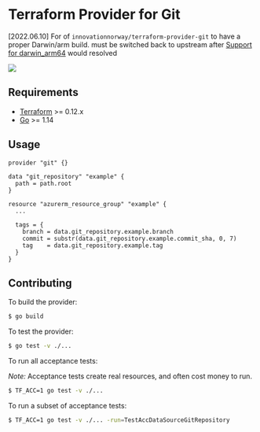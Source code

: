 # Terraform Provider for Git

[2022.06.10] For of `innovationnorway/terraform-provider-git` to have a proper Darwin/arm build.
must be switched back to upstream after [Support for darwin_arm64](https://github.com/innovationnorway/terraform-provider-git/issues/69) would resolved

![](https://github.com/innovationnorway/terraform-provider-git/workflows/test/badge.svg)

## Requirements

-	[Terraform](https://www.terraform.io/downloads.html) >= 0.12.x
-	[Go](https://golang.org/doc/install) >= 1.14

## Usage

```hcl
provider "git" {}

data "git_repository" "example" {
  path = path.root
}

resource "azurerm_resource_group" "example" {
  ...

  tags = {
    branch = data.git_repository.example.branch
    commit = substr(data.git_repository.example.commit_sha, 0, 7)
    tag    = data.git_repository.example.tag
  }
}
```

## Contributing

To build the provider:

```sh
$ go build
```

To test the provider:

```sh
$ go test -v ./...
```

To run all acceptance tests:

*Note:* Acceptance tests create real resources, and often cost money to run.

```sh
$ TF_ACC=1 go test -v ./...
```

To run a subset of acceptance tests:

```sh
$ TF_ACC=1 go test -v ./... -run=TestAccDataSourceGitRepository
```
